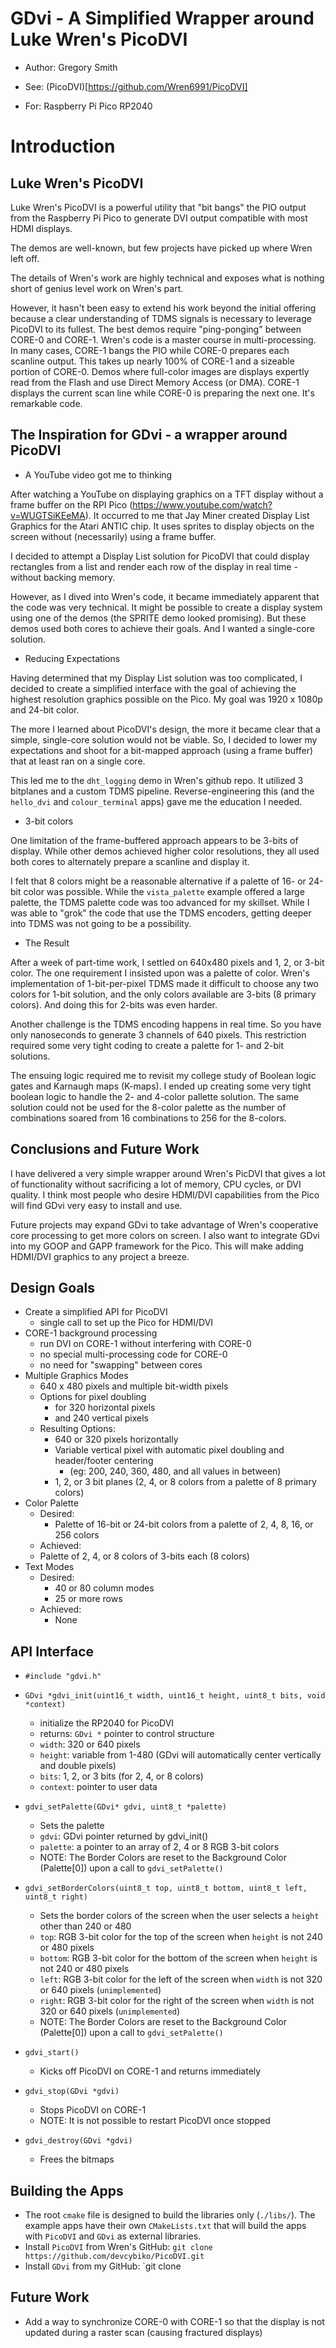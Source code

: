# GDvi - A Simplified Wrapper around Luke Wren's PicoDVI

- Author: Gregory Smith

- See: (PicoDVI)[https://github.com/Wren6991/PicoDVI]
- For: Raspberry Pi Pico RP2040

# Introduction

## Luke Wren's PicoDVI
Luke Wren's PicoDVI is a powerful utility that "bit bangs" the PIO output from the Raspberry Pi Pico to generate DVI output compatible with most HDMI displays.

The demos are well-known, but few projects have picked up where Wren left off. 

The details of Wren's work are highly technical and exposes what is nothing short of genius level work on Wren's part.

However, it hasn't been easy to extend his work beyond the initial offering because a clear understanding of TDMS signals is necessary to leverage PicoDVI to its fullest. The best demos require "ping-ponging" between CORE-0 and CORE-1. Wren's code is a master course in multi-processing. In many cases, CORE-1 bangs the PIO while CORE-0 prepares each scanline output. This takes up nearly 100% of CORE-1 and a sizeable portion of CORE-0. Demos where full-color images are displays expertly read from the Flash and use Direct Memory Access (or DMA). CORE-1 displays the current scan line while CORE-0 is preparing the next one. It's remarkable code.

## The Inspiration for GDvi - a wrapper around PicoDVI

- A YouTube video got me to thinking

After watching a YouTube on displaying graphics on a TFT display without a frame buffer on the RPI Pico (https://www.youtube.com/watch?v=WUGTSiKEeMA). It occurred to me that Jay Miner created Display List Graphics for the Atari ANTIC chip. It uses sprites to display objects on the screen without (necessarily) using a frame buffer.

I decided to attempt a Display List solution for PicoDVI that could display rectangles from a list and render each row of the display in real time - without backing memory.

However, as I dived into Wren's code, it became immediately apparent that the code was very technical. It might be possible to create a display system using one of the demos (the SPRITE demo looked promising). But these demos used both cores to achieve their goals. And I wanted a single-core solution.

- Reducing Expectations

Having determined that my Display List solution was too complicated, I decided to create a simplified interface with the goal of achieving the highest resolution graphics possible on the Pico. My goal was 1920 x 1080p and 24-bit color.

The more I learned about PicoDVI's design, the more it became clear that a simple, single-core solution would not be viable. So, I decided to lower my expectations and shoot for a bit-mapped approach (using a frame buffer) that at least ran on a single core.

This led me to the `dht_logging` demo in Wren's github repo. It utilized 3 bitplanes and a custom TDMS pipeline. Reverse-engineering this (and the `hello_dvi` and `colour_terminal` apps) gave me the education I needed.

- 3-bit colors

One limitation of the frame-buffered approach appears to be 3-bits of display. While other demos achieved higher color resolutions, they all used both cores to alternately prepare a scanline and display it.

I felt that 8 colors might be a reasonable alternative if a palette of 16- or 24-bit color was possible. While the `vista_palette` example offered a large palette, the TDMS palette code was too advanced for my skillset. While I was able to "grok" the code that use the TDMS encoders, getting deeper into TDMS was not going to be a possibility.

- The Result

After a week of part-time work, I settled on 640x480 pixels and 1, 2, or 3-bit color. The one requirement I insisted upon was a palette of color. Wren's implementation of 1-bit-per-pixel TDMS made it difficult to choose any two colors for 1-bit solution, and the only colors available are 3-bits (8 primary colors). And doing this for 2-bits was even harder.

Another challenge is the TDMS encoding happens in real time. So you have only nanoseconds to generate 3 channels of 640 pixels. This restriction required some very tight coding to create a palette for 1- and 2-bit solutions.

The ensuing logic required me to revisit my college study of Boolean logic gates and Karnaugh maps (K-maps). I ended up creating some very tight boolean logic to handle the 2- and 4-color pallette solution. The same solution could not be used for the 8-color palette as the number of combinations soared from 16 combinations to 256 for the 8-colors. 

## Conclusions and Future Work

I have delivered a very simple wrapper around Wren's PicDVI that gives a lot of functionality without sacrificing a lot of memory, CPU cycles, or DVI quality. I think most people who desire HDMI/DVI capabilities from the Pico will find GDvi very easy to install and use.

Future projects may expand GDvi to take advantage of Wren's cooperative core processing to get more colors on screen. I also want to integrate GDvi into my GOOP and GAPP framework for the Pico. This will make adding HDMI/DVI graphics to any project a breeze.

## Design Goals

- Create a simplified API for PicoDVI
    - single call to set up the Pico for HDMI/DVI
- CORE-1 background processing
    - run DVI on CORE-1 without interfering with CORE-0
    - no special multi-processing code for CORE-0
    - no need for "swapping" between cores
- Multiple Graphics Modes
    - 640 x 480 pixels and multiple bit-width pixels
    - Options for pixel doubling
        - for 320 horizontal pixels
        - and 240 vertical pixels
    - Resulting Options:
        - 640 or 320 pixels horizontally
        - Variable vertical pixel with automatic pixel doubling and header/footer centering
            - (eg: 200, 240, 360, 480, and all values in between)
        - 1, 2, or 3 bit planes (2, 4, or 8 colors from a palette of 8 primary colors)
- Color Palette
    - Desired:
        - Palette of 16-bit or 24-bit colors from a palette of 2, 4, 8, 16, or 256 colors
    - Achieved:
    -   Palette of 2, 4, or 8 colors of 3-bits each (8 colors)
- Text Modes
    - Desired:
        - 40 or 80 column modes
        - 25 or more rows
    - Achieved:
        - None

## API Interface

- `#include "gdvi.h"`
- `GDvi *gdvi_init(uint16_t width, uint16_t height, uint8_t bits, void *context)`
    - initialize the RP2040 for PicoDVI
    - returns: `GDvi *` pointer to control structure
    - `width`: 320 or 640 pixels
    - `height`: variable from 1-480 (GDvi will automatically center vertically and double pixels)
    - `bits`: 1, 2, or 3 bits (for 2, 4, or 8 colors)
    - `context`: pointer to user data

- `gdvi_setPalette(GDvi* gdvi, uint8_t *palette)`
    - Sets the palette
    - `gdvi`: GDvi pointer returned by gdvi_init()
    - `palette`: a pointer to an array of 2, 4 or 8 RGB 3-bit colors
    - NOTE: The Border Colors are reset to the Background Color (Palette[0]) upon a call to `gdvi_setPalette()`

- `gdvi_setBorderColors(uint8_t top, uint8_t bottom, uint8_t left, uint8_t right)`
    - Sets the border colors of the screen when the user selects a `height` other than 240 or 480
    - `top`: RGB 3-bit color for the top of the screen when `height` is not 240 or 480 pixels
    - `bottom`: RGB 3-bit color for the bottom of the screen when `height` is not 240 or 480 pixels
    - `left`: RGB 3-bit color for the left of the screen when `width` is not 320 or 640 pixels (`unimplemented`)
    - `right`: RGB 3-bit color for the right of the screen when `width` is not 320 or 640 pixels (`unimplemented`)
    - NOTE: The Border Colors are reset to the Background Color (Palette[0]) upon a call to `gdvi_setPalette()`

- `gdvi_start()`
    - Kicks off PicoDVI on CORE-1 and returns immediately

- `gdvi_stop(GDvi *gdvi)`
    - Stops PicoDVI on CORE-1
    - NOTE: It is not possible to restart PicoDVI once stopped

- `gdvi_destroy(GDvi *gdvi)`
    - Frees the bitmaps

## Building the Apps

- The root `cmake` file is designed to build the libraries only (`./libs/`). The example apps have their own `CMakeLists.txt` that will build the apps with `PicoDVI` and `GDvi` as external libraries.
- Install `PicoDVI` from Wren's GitHub: `git clone https://github.com/devcybiko/PicoDVI.git`
- Install `GDvi` from my GitHub: `git clone
## Future Work

- Add a way to synchronize CORE-0 with CORE-1 so that the display is not updated during a raster scan (causing fractured displays)

